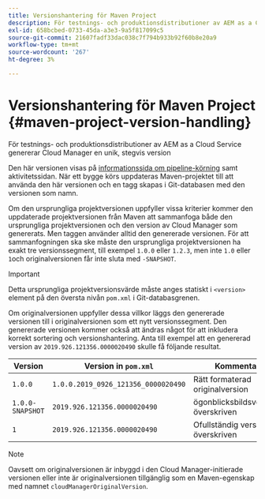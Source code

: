 ```yaml
---
title: Versionshantering för Maven Project
description: För testnings- och produktionsdistributioner av AEM as a Cloud Service genererar Cloud Manager en unik, stegvis version.
exl-id: 658bcbed-0733-45da-a3e3-9a5f817099c5
source-git-commit: 21607fadf33dac038c7f794b933b92f60b8e20a9
workflow-type: tm+mt
source-wordcount: '267'
ht-degree: 3%

---
```



# Versionshantering för Maven Project {#maven-project-version-handling}

För testnings- och produktionsdistributioner av AEM as a Cloud Service genererar Cloud Manager en unik, stegvis version

Den här versionen visas på [informationssida om pipeline-körning](/help/implementing/cloud-manager/configuring-pipelines/managing-pipelines.md#view-details) samt aktivitetssidan. När ett bygge körs uppdateras Maven-projektet till att använda den här versionen och en tagg skapas i Git-databasen med den versionen som namn.

Om den ursprungliga projektversionen uppfyller vissa kriterier kommer den uppdaterade projektversionen från Maven att sammanfoga både den ursprungliga projektversionen och den version av Cloud Manager som genererats. Men taggen använder alltid den genererade versionen. För att sammanfogningen ska ske måste den ursprungliga projektversionen ha exakt tre versionssegment, till exempel `1.0.0` eller `1.2.3`, men inte `1.0` eller `1`och originalversionen får inte sluta med `-SNAPSHOT`.

>[!IMPORTANT]
>
>Detta ursprungliga projektversionsvärde måste anges statiskt i `<version>` element på den översta nivån `pom.xml` i Git-databasgrenen.

Om originalversionen uppfyller dessa villkor läggs den genererade versionen till i originalversionen som ett nytt versionssegment. Den genererade versionen kommer också att ändras något för att inkludera korrekt sortering och versionshantering. Anta till exempel att en genererad version av `2019.926.121356.0000020490` skulle få följande resultat.

| Version | Version in `pom.xml` | Kommentar |
|---|---|---|
| `1.0.0` | `1.0.0.2019_0926_121356_0000020490` | Rätt formaterad originalversion |
| `1.0.0-SNAPSHOT` | `2019.926.121356.0000020490` | ögonblicksbildsversion, överskriven |
| `1` | `2019.926.121356.0000020490` | Ofullständig version, överskriven |

>[!NOTE]
>
>Oavsett om originalversionen är inbyggd i den Cloud Manager-initierade versionen eller inte är originalversionen tillgänglig som en Maven-egenskap med namnet `cloudManagerOriginalVersion`.
